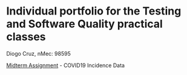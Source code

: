 # Individual portfolio for the Testing and Software Quality practical classes

Diogo Cruz, nMec: 98595

[Midterm Assignment](https://github.com/DXOGO/covid19-incidence-data_TQS) - COVID19 Incidence Data

